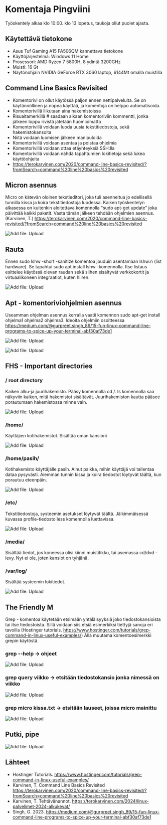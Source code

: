 # Komentaja Pingviini
Työskentely alkaa klo 10:00. klo 13 lopetus, taukoja ollut puolet ajasta.

## Käytettävä tietokone
- Asus Tuf Gaming A15 FA506QM kannettava tietokone
- Käyttöjärjestelmä: Windows 11 Home
- Prosessori: AMD Ryzen 7 5800H, 8 ydintä 3200GHz
- Muisti: 16 Gt
- Näytönohjain NVIDIA GeForce RTX 3060 laptop, 6144Mt omalla muistilla

## Command Line Basics Revisited
- Komentorivi on ollut käytössä paljon ennen nettipalveluita. Se on käytännöllinen ja nopea käyttää, ja komentoja on helppo automatisoida.
- Komentorivillä liikutaan aina hakemistoissa
- Risuaitamerkillä # saadaan aikaan komentoriviin kommentti, jonka jälkeen loppu rivistä jätetään huomioimatta
- Komentorivillä voidaan luoda uusia tekstitiedostoja, sekä hakemistokansoita
- Niitä voidaan luomisen jälkeen manipuloida
- Komentorivillä voidaan asentaa ja poistaa ohjelmia
- Komentorivillä voidaan ottaa etäyhteyksiä SSH:lla
- Komentorivillä voidaan nähdä tapahtumien lokitietoja sekä lukea käyttöohjeita
- https://terokarvinen.com/2020/command-line-basics-revisited/?fromSearch=command%20line%20basics%20revisited

## Micron asennus
Micro on kätevän oloinen tekstieditori, joka tuli asenneltua jo edellisellä tunnilla kissa ja koira tekstitiedostoja luodessa. Kaiken työskentelyn alkasessa on kuitenkin aloitettava komennolla "sudo apt-get update" joka päivittää kaikki paketit. Vasta tämän jälkeen tehdään ohjelmien asennus. (Karvinen, T.) https://terokarvinen.com/2020/command-line-basics-revisited/?fromSearch=command%20line%20basics%20revisited

![Add file: Upload](h2microeditoriasennus.png)

## Rauta
Ennen sudo lshw -short -sanitize komentoa jouduin asentamaan lshw:n (list hardware). Se tapahtui sudo apt install lshw -komennolla. Itse listaus esittelee käytössä olevan raudan sekä siihen sisältyvät verkkokortit ja virtuaalikoneen integraatiot, kuten hiiren.

![Add file: Upload](h2lshw)

## Apt - komentoriviohjelmien asennus
Useamman ohjelman asennus kerralla vaatii komennon sudo apt-get install ohjelma1 ohjelma2 ohjelma3. Ideoita ohjelmiin osoitteessa https://medium.com/@gurpreet.singh_89/15-fun-linux-command-line-programs-to-spice-up-your-terminal-abf30af73de1

![Add file: Upload](h2moniasennusterminaaliohjelmille.png)

![Add file: Upload](h2pelitesti)

## FHS - Important directories
### / root directory
Kaiken alku-ja juurihakemisto. Pääsy komennolla cd /. ls komennolla saa näkyviin kaiken, mitä hakemistot sisältävät. Juurihakemiston kautta pääsee porautumaan hakemistossa minne vain.

![Add file: Upload](h2rootdirectory.png)

### /home/
Käyttäjien kotihakemistot. Sisältää oman kansioni

![Add file: Upload](h2home.png)

### /home/pasih/
Kotihakemisto käyttäjälle pasih. Ainut paikka, mihin käyttäjä voi tallentaa dataa pysyvästi. Aiemman tunnin kissa ja koira tiedostot löytyvät täältä, kun porautuu eteenpäin.

![Add file: Upload](h2homeuser.png)

### /etc/
Tekstitiedostoja, systeemin asetukset löytyvät täältä. Jälkimmäisessä kuvassa profile-tiedosto less komennolla luettavissa.

![Add file: Upload](h2etc.png)

### /media/
Sisältää tiedot, jos koneessa olisi kiinni muistitikku, tai asemassa cd/dvd -levy. Nyt ei ole, joten kansiot on tyhjänä.

### /var/log/
Sisältää systeemin lokitiedot.

![Add file: Upload](h2varlog.png)

## The Friendly M
Grep - komentoa käytetään etsimään yhtäläisyyksiä joko tiedostokansioista tai itse tiedostoista. Sillä voidaan siis etsiä esimerkiksi tiettyjä sanoja eri tavoilla (Hostinger tutorials. https://www.hostinger.com/tutorials/grep-command-in-linux-useful-examples/) Alla muutama komentoesimerkki grepin käytöstä.

### grep --help -> ohjeet

![Add file: Upload](h2grephelp.png)

### grep query viikko -> etsitään tiedostokansio jonka nimessä on viikko

![Add file: Upload](h2grepqueryfile)

### grep micro kissa.txt -> etsitään lauseet, joissa micro mainittu

![Add file: Upload](h2grepword)

## Putki, pipe

![Add file: Upload](h2pipe.png)

## Lähteet
- Hostinger Tutorials. https://www.hostinger.com/tutorials/grep-command-in-linux-useful-examples/
- Karvinen, T. Command Line Basics Revisited https://terokarvinen.com/2020/command-line-basics-revisited/?fromSearch=command%20line%20basics%20revisited
- Karvinen, T. Tehtävänannot. https://terokarvinen.com/2024/linux-palvelimet-2024-alkukevat/
- Singh, G. 2023. https://medium.com/@gurpreet.singh_89/15-fun-linux-command-line-programs-to-spice-up-your-terminal-abf30af73de1
